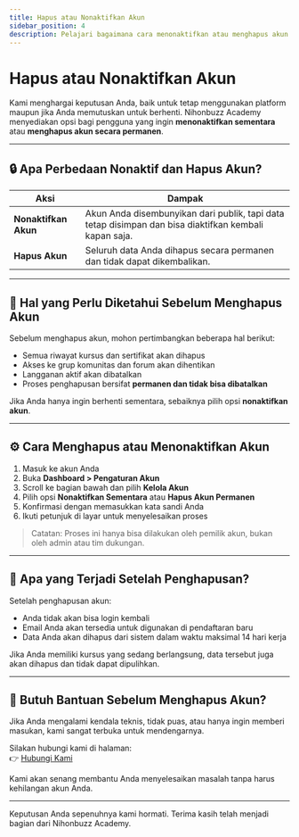 ```yaml
---
title: Hapus atau Nonaktifkan Akun
sidebar_position: 4
description: Pelajari bagaimana cara menonaktifkan atau menghapus akun Nihonbuzz Academy secara permanen jika Anda tidak lagi ingin menggunakan layanan kami.
---
```


# Hapus atau Nonaktifkan Akun

Kami menghargai keputusan Anda, baik untuk tetap menggunakan platform maupun jika Anda memutuskan untuk berhenti. Nihonbuzz Academy menyediakan opsi bagi pengguna yang ingin **menonaktifkan sementara** atau **menghapus akun secara permanen**.

---

## 🔒 Apa Perbedaan Nonaktif dan Hapus Akun?

| Aksi               | Dampak                                                                 |
|--------------------|------------------------------------------------------------------------|
| **Nonaktifkan Akun** | Akun Anda disembunyikan dari publik, tapi data tetap disimpan dan bisa diaktifkan kembali kapan saja. |
| **Hapus Akun**       | Seluruh data Anda dihapus secara permanen dan tidak dapat dikembalikan. |

---

## 🛑 Hal yang Perlu Diketahui Sebelum Menghapus Akun

Sebelum menghapus akun, mohon pertimbangkan beberapa hal berikut:

- Semua riwayat kursus dan sertifikat akan dihapus
- Akses ke grup komunitas dan forum akan dihentikan
- Langganan aktif akan dibatalkan
- Proses penghapusan bersifat **permanen dan tidak bisa dibatalkan**

Jika Anda hanya ingin berhenti sementara, sebaiknya pilih opsi **nonaktifkan akun**.

---

## ⚙️ Cara Menghapus atau Menonaktifkan Akun

1. Masuk ke akun Anda
2. Buka **Dashboard > Pengaturan Akun**
3. Scroll ke bagian bawah dan pilih **Kelola Akun**
4. Pilih opsi **Nonaktifkan Sementara** atau **Hapus Akun Permanen**
5. Konfirmasi dengan memasukkan kata sandi Anda
6. Ikuti petunjuk di layar untuk menyelesaikan proses

> Catatan: Proses ini hanya bisa dilakukan oleh pemilik akun, bukan oleh admin atau tim dukungan.

---

## 🧾 Apa yang Terjadi Setelah Penghapusan?

Setelah penghapusan akun:

- Anda tidak akan bisa login kembali
- Email Anda akan tersedia untuk digunakan di pendaftaran baru
- Data Anda akan dihapus dari sistem dalam waktu maksimal 14 hari kerja

Jika Anda memiliki kursus yang sedang berlangsung, data tersebut juga akan dihapus dan tidak dapat dipulihkan.

---

## 💬 Butuh Bantuan Sebelum Menghapus Akun?

Jika Anda mengalami kendala teknis, tidak puas, atau hanya ingin memberi masukan, kami sangat terbuka untuk mendengarnya.

Silakan hubungi kami di halaman:  
👉 [Hubungi Kami](../hubungi-kami.md)

Kami akan senang membantu Anda menyelesaikan masalah tanpa harus kehilangan akun Anda.

---

Keputusan Anda sepenuhnya kami hormati. Terima kasih telah menjadi bagian dari Nihonbuzz Academy.

